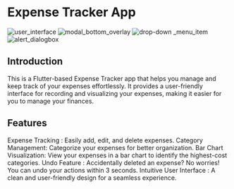# Expense Tracker App
![user_interface](https://github.com/punkushal/ExpenseTrackerApp/assets/135349365/3d93e78e-a588-433a-bf6d-fdd9da77ef87)
![modal_bottom_overlay](https://github.com/punkushal/ExpenseTrackerApp/assets/135349365/c5a4c4cf-680e-4118-9a2b-4da4ca98df82)
![drop-down _menu_item](https://github.com/punkushal/ExpenseTrackerApp/assets/135349365/c46bbfc9-7cc3-446c-95b5-289261e4a125)
![alert_dialogbox](https://github.com/punkushal/ExpenseTrackerApp/assets/135349365/5321162c-64c9-4ba9-bdcb-61dfb152ad74)


## Introduction
This is a Flutter-based Expense Tracker app that helps you manage and keep track of your expenses effortlessly. It provides a user-friendly interface for recording and visualizing your expenses, making it easier for you to manage your finances.

## Features
Expense Tracking : Easily add, edit, and delete expenses.
Category Management: Categorize your expenses for better organization.
Bar Chart Visualization: View your expenses in a bar chart to identify the highest-cost categories.
Undo Feature : Accidentally deleted an expense? No worries! You can undo your actions within 3 seconds.
Intuitive User Interface : A clean and user-friendly design for a seamless experience.
